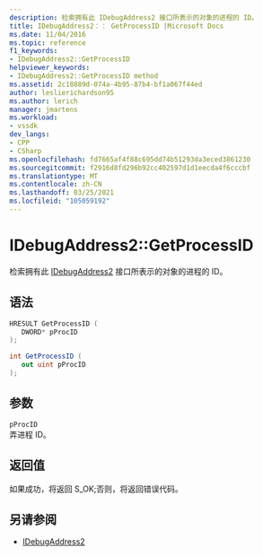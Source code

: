 ```yaml
---
description: 检索拥有此 IDebugAddress2 接口所表示的对象的进程的 ID。
title: IDebugAddress2：： GetProcessID |Microsoft Docs
ms.date: 11/04/2016
ms.topic: reference
f1_keywords:
- IDebugAddress2::GetProcessID
helpviewer_keywords:
- IDebugAddress2::GetProcessID method
ms.assetid: 2c18889d-074a-4b95-87b4-bf1a067f44ed
author: leslierichardson95
ms.author: lerich
manager: jmartens
ms.workload:
- vssdk
dev_langs:
- CPP
- CSharp
ms.openlocfilehash: fd7665af4f88c695dd74b51293da3eced3861230
ms.sourcegitcommit: f2916d8fd296b92cc402597d1d1eecda4f6cccbf
ms.translationtype: MT
ms.contentlocale: zh-CN
ms.lasthandoff: 03/25/2021
ms.locfileid: "105059192"
---
```

# <a name="idebugaddress2getprocessid"></a>IDebugAddress2::GetProcessID
检索拥有此 [IDebugAddress2](../../../extensibility/debugger/reference/idebugaddress2.md) 接口所表示的对象的进程的 ID。

## <a name="syntax"></a>语法

```cpp
HRESULT GetProcessID (
   DWORD* pProcID
);
```

```csharp
int GetProcessID (
   out uint pProcID
);
```

## <a name="parameters"></a>参数
`pProcID`\
弄进程 ID。

## <a name="return-value"></a>返回值
 如果成功，将返回 S_OK;否则，将返回错误代码。

## <a name="see-also"></a>另请参阅
- [IDebugAddress2](../../../extensibility/debugger/reference/idebugaddress2.md)
